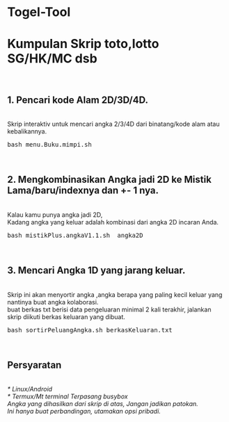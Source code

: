# Togel-Tool
<h1>Kumpulan Skrip toto,lotto SG/HK/MC dsb</h1><br/>
<h2>1. Pencari kode Alam 2D/3D/4D.</h2><br/>
Skrip interaktiv untuk mencari angka 2/3/4D dari binatang/kode alam atau kebalikannya.<br/>
<pre>bash menu.Buku.mimpi.sh</pre>
<br/>
<h2>2. Mengkombinasikan Angka jadi 2D ke Mistik Lama/baru/indexnya dan +- 1 nya.</h2><br/>
Kalau kamu punya angka jadi 2D,<br/>
Kadang angka yang keluar adalah kombinasi dari angka 2D incaran Anda.<br/>
<pre>bash mistikPlus.angkaV1.1.sh  angka2D</pre><br/>
<h2>3. Mencari Angka 1D yang jarang keluar.</h2><br/>
Skrip ini akan menyortir angka ,angka berapa yang paling kecil keluar yang nantinya buat angka kolaborasi.<br/>
buat berkas txt berisi data pengeluaran minimal 2 kali terakhir, jalankan skrip diikuti berkas keluaran yang dibuat.<br/><pre>bash sortirPeluangAngka.sh berkasKeluaran.txt</pre><br/>
<h2>Persyaratan</h2><br/>
<i>* Linux/Android<br/>
* Termux/Mt terminal Terpasang busybox
</i><br/>
<i>Angka yang dihasilkan dari skrip di atas, Jangan jadikan patokan.<br/>Ini hanya buat perbandingan, utamakan opsi pribadi.</i>
